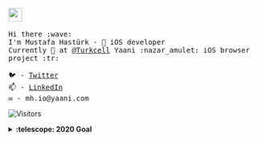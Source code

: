 <p>
  <img src="https://user-images.githubusercontent.com/5679180/79618120-0daffb80-80be-11ea-819e-d2b0fa904d07.gif" width="27px">
  <br><br>
  <samp>
    Hi there :wave: <br>
    I'm Mustafa Hastürk -  iOS developer <br>
    Currently 💼 at <a href="https://turkcell.com.tr">@Turkcell</a> Yaani :nazar_amulet: iOS browser project :tr:
    <br><br>🐦 - <a href="https://twitter.com/muhasturk"> Twitter</a>
    <br>📫 - <a href="https://www.linkedin.com/in/muhasturk/">LinkedIn</a>
    <br>✉️ - mh.io@yaani.com
  </samp>
</p>

![Visitors](https://visitor-badge.glitch.me/badge?page_id=muhasturk.muhasturk)

<details>
    <summary><b>:telescope: 2020 Goal</b></summary>
  <p>
    Something big and loudy<br>
    :fire: <a href="https://bmhmusic-app-node.azurewebsites.net/">BMH Music</a>
  </p>
</details>
